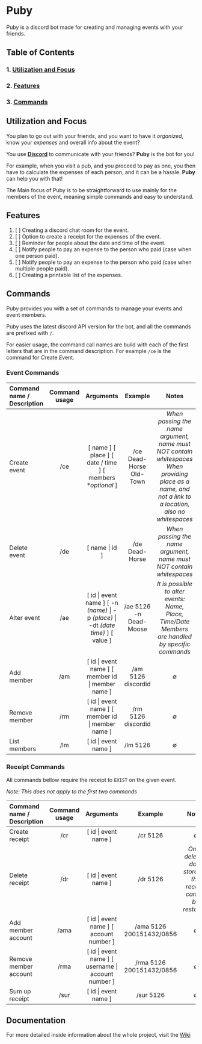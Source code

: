 # Puby

Puby is a discord bot made for creating and managing events with your friends.

## Table of Contents


### 1. [Utilization and Focus](#utilization-and-focus)
### 2. [Features](#features)
### 3. [Commands](#commands)

## Utilization and Focus

You plan to go out with your friends, and you want to have it _organized_,
know your _expenses_ and overall info about the event?

You use [**Discord**](https://discord.com/) to communicate with your friends? **Puby** is the bot for you!

For example, when you visit a pub,
and you proceed to pay as one, you then have to calculate the expenses of each person, and it can be a hassle.
**Puby** can help you with that!

The Main focus of Puby is to be straightforward to use mainly for the members of the event,
meaning simple commands and easy to understand.

## Features

1. [ ] Creating a discord chat room for the event.
2. [ ] Option to create a receipt for the expenses of the event.
3. [ ] Reminder for people about the date and time of the event.
4. [ ] Notify people to pay an expense to the person who paid (case when one person paid).
5. [ ] Notify people to pay an expense to the person who paid (case when multiple people paid).
6. [ ] Creating a printable list of the expenses.

## Commands

Puby provides you with a set of commands to manage your events and event members.

Puby uses the latest discord API version for the bot, and all the commands are prefixed with `/`.

For easier usage, the command call names are build with each of the first letters that are in the command description.
For example `/ce` is the command for *C*reate *E*vent.

### Event Commands

| Command name / Description | Command usage |                                        Arguments                                        |         Example         |                                                                             Notes                                                                             |
|:---------------------------|:-------------:|:---------------------------------------------------------------------------------------:|:-----------------------:|:-------------------------------------------------------------------------------------------------------------------------------------------------------------:|
| Create event               |      /ce      |            \[ name \] \[ place ] \[ date / time ] \[ members *\*optional* ]             | /ce Dead-Horse Old-Town | *When passing the name argument, name must NOT contain whitespaces* <br/> *When providing place as a name, and not a link to a location, also no whitespaces* |
| Delete event               |      /de      |                                     \[ name \| id ]                                     |     /de Dead-Horse      |                                              *When passing the name argument, name must NOT contain whitespaces*                                              |
| Alter event                |      /ae      | \[ id \| event name ]  \[ -n *(name)* \| -p *(place)* \| -dt *(date time)* ] \[ value ] | /ae 5126 -n Dead-Moose  |                            *It is possible to alter events: Name, Place, Time/Date <br/> Members are handled by specific commands*                            |
| Add member                 |      /am      |                   \[ id \| event name ] \[ member id \| member name ]                   |   /am 5126 discordid    |                                                                               ∅                                                                               |
| Remove member              |      /rm      |                   \[ id \| event name ] \[ member id \| member name ]                   |   /rm 5126 discordid    |                                                                               ∅                                                                               |
| List members               |      /lm      |                                  \[ id \| event name ]                                  |        /lm 5126         |                                                                               ∅                                                                               |

### Receipt Commands

All commands bellow require the receipt to `EXIST` on the given event.

*Note: This does not apply to the first two commands*

| Command name / Description | Command usage |                       Arguments                        |         Example          |                             Notes                              |
|:---------------------------|:-------------:|:------------------------------------------------------:|:------------------------:|:--------------------------------------------------------------:|
| Create receipt             |      /cr      |                 \[ id \| event name ]                  |         /cr 5126         |                               ∅                                |
| Delete receipt             |      /dr      |                 \[ id \| event name ]                  |         /dr 5126         | *Once deleted, data stored in the receipt cannot be restored!* |
| Add member account         |     /ama      |       \[ id \| event name ] \[ account number ]        | /ama 5126 200151432/0856 |                               ∅                                |
| Remove member account      |     /rma      | \[ id \| event name ]  \[ username \| account number ] | /rma 5126 200151432/0856 |                               ∅                                |
| Sum up receipt             |     /sur      |                 \[ id \| event name ]                  |        /sur 5126         |                               ∅                                |

## Documentation

For more detailed inside information about the whole project, visit the [Wiki](https://github.com/Trup10ka/Puby/wiki)
